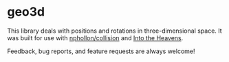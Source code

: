 # geo3d

This library deals with positions and rotations in three-dimensional space. It was built for use with [nphollon/collision](http://package.elm-lang.org/packages/nphollon/collision/latest) and [Into the Heavens](https://github.com/nphollon/into-the-heavens).

Feedback, bug reports, and feature requests are always welcome!
